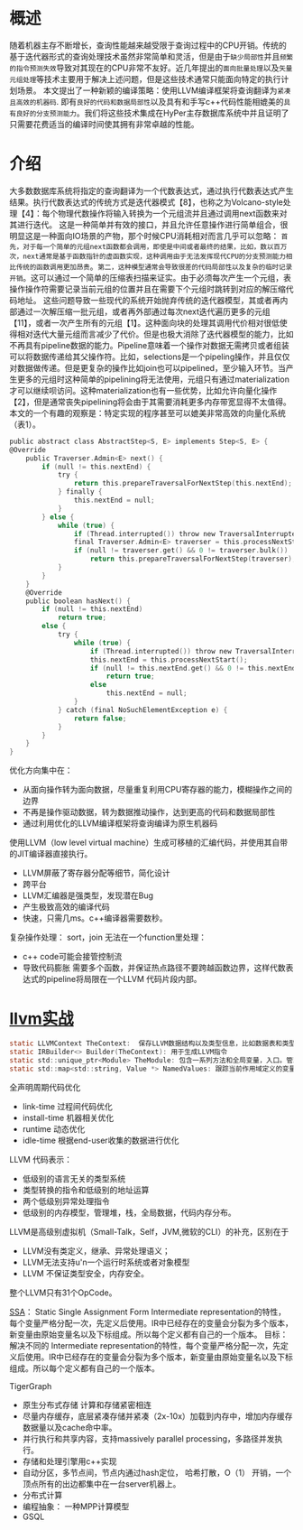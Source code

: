 
# 概述
随着机器主存不断增长，查询性能越来越受限于查询过程中的CPU开销。传统的基于迭代器形式的查询处理技术虽然非常简单和灵活，但是由于`缺少局部性`并且`频繁的指令预测失效`导致对其现在的CPU非常不友好。近几年提出的`面向批量处理`以及`矢量元组处理`等技术主要用于解决上述问题，但是这些技术通常只能面向特定的执行计划场景。
本文提出了一种新颖的编译策略：使用LLVM编译框架将查询翻译为`紧凑且高效的机器码`. 即有`良好的代码和数据局部性`以及具有和手写c++代码性能相媲美的`具有良好的分支预测能力`。我们将这些技术集成在HyPer主存数据库系统中并且证明了只需要花费适当的编译时间使其拥有非常卓越的性能。

# 介绍
大多数数据库系统将指定的查询翻译为一个代数表达式，通过执行代数表达式产生结果。执行代数表达式的传统方式是迭代器模式【8】，也称之为Volcano-style处理【4】：每个物理代数操作将输入转换为一个元组流并且通过调用next函数来对其进行迭代。
这是一种简单并有效的接口，并且允许任意操作进行简单组合，很明显这是一种面向IO场景的产物，那个时候CPU消耗相对而言几乎可以忽略： `首先，对于每一个简单的元组next函数都会调用，即使是中间或者最终的结果，比如，数以百万次，next通常是基于函数指针的虚函数实现，这种调用由于无法发挥现代CPU的分支预测能力相比传统的函数调用更加昂贵`。`第二，这种模型通常会导致很差的代码局部性以及复杂的临时记录开销`。这可以通过一个简单的压缩表扫描来证实。由于必须每次产生一个元组，表操作操作符需要记录当前元组的位置并且在需要下个元组时跳转到对应的解压缩代码地址。
这些问题导致一些现代的系统开始抛弃传统的迭代器模型，其或者再内部通过一次解压缩一批元组，或者再外部通过每次next迭代遍历更多的元组【11】，或者一次产生所有的元组【1】。这种面向块的处理其调用代价相对很低使得相对迭代大量元组而言减少了代价。但是也极大消除了迭代器模型的能力，比如不再具有pipeline数据的能力。Pipeline意味着一个操作对数据无需拷贝或者组装可以将数据传递给其父操作符。比如，selections是一个pipeling操作，并且仅仅对数据做传递。但是更复杂的操作比如join也可以pipelined，至少输入环节。当产生更多的元组时这种简单的pipelining将无法使用，元组只有通过materialization才可以继续呗访问。这种materialization也有一些优势，比如允许向量化操作【2】，但是通常丧失pipelining将会由于其需要消耗更多内存带宽显得不太值得。
本文的一个有趣的观察是：特定实现的程序甚至可以媲美非常高效的向量化系统（表1）。

```c
public abstract class AbstractStep<S, E> implements Step<S, E> {
@Override
    public Traverser.Admin<E> next() {
        if (null != this.nextEnd) {
            try {
                return this.prepareTraversalForNextStep(this.nextEnd);
            } finally {
                this.nextEnd = null;
            }
        } else {
            while (true) {
                if (Thread.interrupted()) throw new TraversalInterruptedException();
                final Traverser.Admin<E> traverser = this.processNextStart();
                if (null != traverser.get() && 0 != traverser.bulk())
                    return this.prepareTraversalForNextStep(traverser);
            }
        }
    }
    @Override
    public boolean hasNext() {
        if (null != this.nextEnd)
            return true;
        else {
            try {
                while (true) {
                    if (Thread.interrupted()) throw new TraversalInterruptedException();
                    this.nextEnd = this.processNextStart();
                    if (null != this.nextEnd.get() && 0 != this.nextEnd.bulk())
                        return true;
                    else
                        this.nextEnd = null;
                }
            } catch (final NoSuchElementException e) {
                return false;
            }
        }
    }
}
```

优化方向集中在：
- 从面向操作转为面向数据，尽量重复利用CPU寄存器的能力，模糊操作之间的边界
- 不再是操作驱动数据，转为数据推动操作，达到更高的代码和数据局部性
- 通过利用优化的LLVM编译框架将查询编译为原生机器码

使用LLVM（low level virtual machine）生成可移植的汇编代码，并使用其自带的JIT编译器直接执行。
- LLVM屏蔽了寄存器分配等细节，简化设计
- 跨平台
- LLVM汇编器是强类型，发现潜在Bug
- 产生极致高效的编译代码
- 快速，只需几ms。c++编译器需要数秒。



复杂操作处理： sort，join 无法在一个function里处理：
- c++ code可能会接管控制流
- 导致代码膨胀
需要多个函数，并保证热点路径不要跨越函数边界，这样代数表达式的pipeline将局限在一个LLVM 代码片段内部。


# [llvm实战](https://llvm.org/docs/tutorial/LangImpl01.html)

```c
static LLVMContext TheContext:  保存LLVM数据结构以及类型信息，比如数据表和类型，作为LLVM函数的参数
static IRBuilder<> Builder(TheContext): 用于生成LLVM指令
static std::unique_ptr<Module> TheModule: 包含一系列方法和全局变量，入口。管理生成的所有IR的内存
static std::map<std::string, Value *> NamedValues: 跟踪当前作用域定义的变量以及LLVM中的含义，保存函数参数
```

  
  
全声明周期代码优化
- link-time 过程间代码优化
- install-time 机器相关优化
- runtime 动态优化
- idle-time 根据end-user收集的数据进行优化

LLVM 代码表示：
- 低级别的语言无关的类型系统
- 类型转换的指令和低级别的地址运算
- 两个低级别异常处理指令
- 低级别的内存模型，管理堆，栈，全局数据，代码内存分布。

LLVM是高级别虚拟机（Small-Talk，Self，JVM,微软的CLI）的补充，区别在于
- LLVM没有类定义，继承、异常处理语义；
- LLVM无法支持u'n一个运行时系统或者对象模型
- LLVM 不保证类型安全，内存安全。

整个LLVM只有31个OpCode。

[SSA](https://en.wikipedia.org/wiki/Static_single_assignment_form)： Static Single Assignment Form
Intermediate representation的特性，每个变量严格分配一次，先定义后使用。IR中已经存在的变量会分裂为多个版本，新变量由原始变量名以及下标组成。所以每个定义都有自己的一个版本。
目标： 解决不同的
Intermediate representation的特性，每个变量严格分配一次，先定义后使用。IR中已经存在的变量会分裂为多个版本，新变量由原始变量名以及下标组成。所以每个定义都有自己的一个版本。


TigerGraph
- 原生分布式存储 计算和存储紧密相连
- 尽量内存缓存，底层紧凑存储并紧凑（2x-10x）加载到内存中，增加内存缓存数据量以及cache命中率。
- 并行执行和共享内容，支持massively parallel processing，多路径并发执行。
- 存储和处理引擎用c++实现
- 自动分区，多节点间，节点内通过hash定位， 哈希打散，O（1） 开销，一个顶点所有的出边都集中在一台server机器上。
- 分布式计算
- 编程抽象： 一种MPP计算模型
- GSQL



